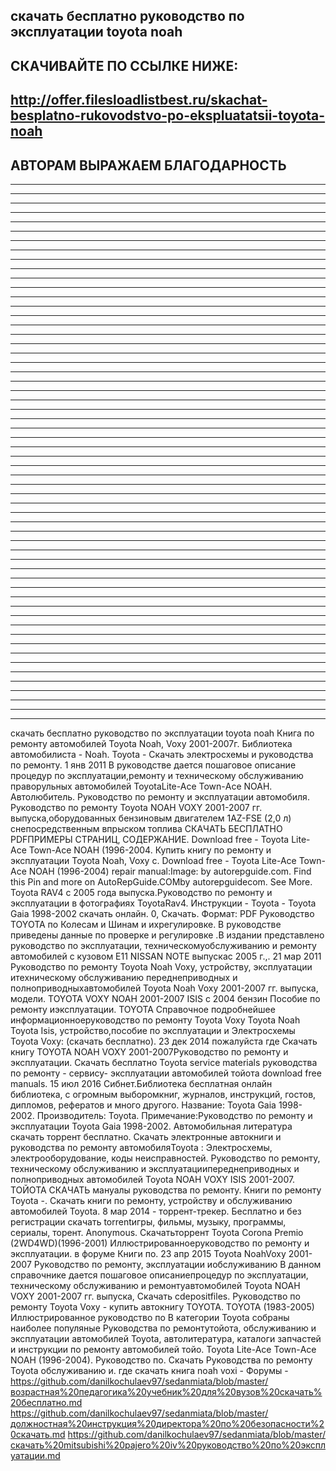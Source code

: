 скачать бесплатно руководство по эксплуатации toyota noah
--------------------------------------------------
СКАЧИВАЙТЕ ПО ССЫЛКЕ НИЖЕ:
--------------------------------------------------
http://offer.filesloadlistbest.ru/skachat-besplatno-rukovodstvo-po-ekspluatatsii-toyota-noah
--------------------------------------------------
АВТОРАМ ВЫРАЖАЕМ БЛАГОДАРНОСТЬ
--------------------------------------------------
--------------------------------------------------
--------------------------------------------------
--------------------------------------------------
--------------------------------------------------
--------------------------------------------------
--------------------------------------------------
--------------------------------------------------
--------------------------------------------------
--------------------------------------------------
--------------------------------------------------
--------------------------------------------------
--------------------------------------------------
--------------------------------------------------
--------------------------------------------------
--------------------------------------------------
--------------------------------------------------
--------------------------------------------------
--------------------------------------------------
--------------------------------------------------
--------------------------------------------------
--------------------------------------------------
--------------------------------------------------
--------------------------------------------------
--------------------------------------------------
--------------------------------------------------
--------------------------------------------------
--------------------------------------------------
--------------------------------------------------
--------------------------------------------------
--------------------------------------------------
--------------------------------------------------
--------------------------------------------------
--------------------------------------------------
--------------------------------------------------
--------------------------------------------------
--------------------------------------------------
--------------------------------------------------
--------------------------------------------------
--------------------------------------------------
--------------------------------------------------
--------------------------------------------------
--------------------------------------------------
--------------------------------------------------
--------------------------------------------------
--------------------------------------------------
--------------------------------------------------
--------------------------------------------------
--------------------------------------------------
--------------------------------------------------
--------------------------------------------------
--------------------------------------------------
--------------------------------------------------
--------------------------------------------------
--------------------------------------------------
--------------------------------------------------
--------------------------------------------------
--------------------------------------------------
--------------------------------------------------
скачать бесплатно руководство по эксплуатации toyota noah Книга по ремонту автомобилей Toyota Noah, Voxy 2001-2007г. Библиотека автомобилиста - Noah. Toyota - Скачать электросхемы и руководства по ремонту. 1 янв 2011  В руководстве дается пошаговое описание процедур по эксплуатации,ремонту и техническому обслуживанию праворульных автомобилей ToyotaLite-Ace  Town-Асе  NOAH. Автолюбитель. Руководство по ремонту и эксплуатации автомобиля. Руководство по ремонту Toyota NOAH  VOXY 2001-2007 гг. выпуска,оборудованных бензиновым двигателем 1AZ-FSE (2,0 л) снепосредственным впрыском топлива  СКАЧАТЬ БЕСПЛАТНО PDFПРИМЕРЫ СТРАНИЦ, СОДЕРЖАНИЕ. Download free - Toyota Lite-Ace  Town-Ace  NOAH (1996-2004. Купить книгу по ремонту и эксплуатации Toyota Noah, Voxy с. Download free - Toyota Lite-Ace  Town-Ace  NOAH (1996-2004) repair manual:Image: by autorepguide.com. Find this Pin and more on AutoRepGuide.COMby autorepguidecom. See More. Toyota RAV4 с 2005 года выпуска.Руководство по ремонту и эксплуатации в фотографиях  ToyotaRav4. Инструкции - Toyota - Toyota Gaia 1998-2002 скачать онлайн. 0, Скачать. Формат: PDF Руководство TOYOTA по Колесам и Шинам и ихрегулировке. В руководстве приведены данные по проверке и регулировке .В издании представлено руководство по эксплуатации, техническомуобслуживанию и ремонту автомобилей с кузовом Е11 NISSAN NOTE выпускас 2005 г.,. 21 мар 2011  Руководство по ремонту Toyota Noah  Voxy, устройству, эксплуатации итехническому обслуживанию переднеприводных и полноприводныхавтомобилей Toyota Noah  Voxy 2001-2007 гг. выпуска, модели. TOYOTA VOXY  NOAH 2001-2007  ISIS с 2004 бензин Пособие по ремонту иэксплуатации. TOYOTA  Справочное подробнейшее информационноеруководство по ремонту Toyota Voxy  Toyota Noah  Toyota Isis, устройство,пособие по эксплуатации и  Электросхемы Toyota Voxy: (скачать бесплатно).
23 дек 2014  пожалуйста где Скачать книгу TOYOTA NOAH  VOXY 2001-2007Руководство по ремонту и эксплуатации. Скачать бесплатно Toyota service materials руководства по ремонту - сервису- эксплуатации автомобилей тойота download free manuals. 15 июл 2016  Сибнет.Библиотека  бесплатная онлайн библиотека, с огромным выборомкниг, журналов, инструкций, гостов, дипломов, рефератов и много другого. Название: Toyota Gaia 1998-2002. Производитель: Toyota. Примечание:Руководство по ремонту и эксплуатации Toyota Gaia 1998-2002. Автомобильная литература скачать торрент бесплатно. Скачать электронные автокниги и руководства по ремонту автомобиляToyota : Электросхемы, электрооборудование, коды неисправностей. Руководство по ремонту, техническому обслуживанию и эксплуатациипереднеприводных и полноприводных автомобилей Toyota NOAH  VOXY ISIS 2001-2007. ТОЙОТА СКАЧАТЬ мануалы руководства по ремонту. Книги по ремонту Toyota -. Скачать книги по ремонту, устройству и обслуживанию автомобилей Toyota. 8 мар 2014   - торрент-трекер. Бесплатно и без регистрации скачать torrentигры, фильмы, музыку, программы, сериалы, торент.  Anonymous. Скачатьторрент Toyota Corona Premio (2WD4WD)(1996-2001) Иллюстрированноеруководство по ремонту и эксплуатации. в форуме Книги по. 23 апр 2015  Toyota NoahVoxy 2001-2007 Руководство по ремонту, эксплуатации иобслуживанию  В данном справочнике дается пошаговое описаниепроцедур по эксплуатации, техническому обслуживанию и ремонтуавтомобилей Toyota NOAH  VOXY 2001-2007 гг. выпуска,  Скачать cdepositfiles. Руководство по ремонту Toyota Voxy - купить автокнигу TOYOTA. TOYOTA (1983-2005) Иллюстрированное руководство по
В категории Toyota собраны наиболее популяные Руководства по ремонтутойота, обслуживанию и эксплуатации автомобилей Toyota, автолитература, каталоги запчастей и инструкции по ремонту автомобилей тойо. Toyota Lite-Ace  Town-Асе  NOAH (1996-2004). Руководство по. Скачать Руководства по ремонту Toyota обслуживанию и. где скачать книга noah voxi - Форумы -
https://github.com/danilkochulaev97/sedanmiata/blob/master/возрастная%20педагогика%20учебник%20для%20вузов%20скачать%20бесплатно.md
https://github.com/danilkochulaev97/sedanmiata/blob/master/должностная%20инструкция%20директора%20по%20безопасности%20скачать.md
https://github.com/danilkochulaev97/sedanmiata/blob/master/скачать%20mitsubishi%20pajero%20iv%20руководство%20по%20эксплуатации.md